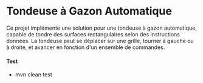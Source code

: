 # Tondeuse à Gazon Automatique

Ce projet implémente une solution pour une tondeuse à gazon automatique, capable de tondre des surfaces rectangulaires selon des instructions données. La tondeuse peut se déplacer sur une grille, tourner à gauche ou à droite, et avancer en fonction d'un ensemble de commandes.

#### Test
- mvn clean test